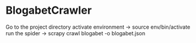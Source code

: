 # BlogabetCrawler

Go to the project directory
activate environment -> source env/bin/activate
run the spider ->  scrapy crawl blogabet -o blogabet.json
